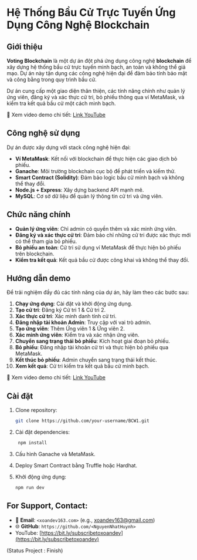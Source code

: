 # Hệ Thống Bầu Cử Trực Tuyến Ứng Dụng Công Nghệ Blockchain

<!--![Banner](link-to-your-banner-image.jpg) --><!-- Thay bằng link ảnh banner nếu có -->

## Giới thiệu
**Voting Blockchain** là một dự án đột phá ứng dụng công nghệ **blockchain** để xây dựng hệ thống bầu cử trực tuyến minh bạch, an toàn và không thể giả mạo. Dự án này tận dụng các công nghệ hiện đại để đảm bảo tính bảo mật và công bằng trong quy trình bầu cử.

Dự án cung cấp một giao diện thân thiện, các tính năng chính như quản lý ứng viên, đăng ký và xác thực cử tri, bỏ phiếu thông qua ví MetaMask, và kiểm tra kết quả bầu cử một cách minh bạch.

📌 Xem video demo chi tiết: [Link YouTube](https://bit.ly/subscribetoxoandev)

## Công nghệ sử dụng
Dự án được xây dựng với stack công nghệ hiện đại:
- **Ví MetaMask**: Kết nối với blockchain để thực hiện các giao dịch bỏ phiếu.
- **Ganache**: Môi trường blockchain cục bộ để phát triển và kiểm thử.
- **Smart Contract (Solidity)**: Đảm bảo logic bầu cử minh bạch và không thể thay đổi.
- **Node.js + Express**: Xây dựng backend API mạnh mẽ.
- **MySQL**: Cơ sở dữ liệu để quản lý thông tin cử tri và ứng viên.

## Chức năng chính
- **Quản lý ứng viên**: Chỉ admin có quyền thêm và xác minh ứng viên.
- **Đăng ký và xác thực cử tri**: Đảm bảo chỉ những cử tri được xác thực mới có thể tham gia bỏ phiếu.
- **Bỏ phiếu an toàn**: Cử tri sử dụng ví MetaMask để thực hiện bỏ phiếu trên blockchain.
- **Kiểm tra kết quả**: Kết quả bầu cử được công khai và không thể thay đổi.

## Hướng dẫn demo
Để trải nghiệm đầy đủ các tính năng của dự án, hãy làm theo các bước sau:

1. **Chạy ứng dụng**: Cài đặt và khởi động ứng dụng.
2. **Tạo cử tri**: Đăng ký Cử tri 1 & Cử tri 2.
3. **Xác thực cử tri**: Xác minh danh tính cử tri.
4. **Đăng nhập tài khoản Admin**: Truy cập với vai trò admin.
5. **Tạo ứng viên**: Thêm Ứng viên 1 & Ứng viên 2.
6. **Xác minh ứng viên**: Kiểm tra và xác nhận ứng viên.
7. **Chuyển sang trạng thái bỏ phiếu**: Kích hoạt giai đoạn bỏ phiếu.
8. **Bỏ phiếu**: Đăng nhập tài khoản cử tri và thực hiện bỏ phiếu qua MetaMask.
9. **Kết thúc bỏ phiếu**: Admin chuyển sang trạng thái kết thúc.
10. **Xem kết quả**: Cử tri kiểm tra kết quả bầu cử minh bạch.

📌 Xem video demo chi tiết: [Link YouTube](https://bit.ly/subscribetoxoandev)

## Cài đặt
1. Clone repository:
   ```bash
   git clone https://github.com/your-username/BCW1.git
   ```
   
2. Cài đặt dependencies:
   ```bash
    npm install
3. Cấu hình Ganache và MetaMask.
4. Deploy Smart Contract bằng Truffle hoặc Hardhat.
5. Khởi động ứng dụng:
   ```bash
   npm run dev

## For Support, Contact:
- 📧 **Email**: `<xoandev163.com>` (e.g., xoandev163@gmail.com)
- 🌐 **GitHub**: `https://github.com/<NguyenNhatHuynh>`
- YouTube: [https://bit.ly/subscribetoxoandev](https://bit.ly/subscribetoxoandev)
  
(Status Project : Finish)
